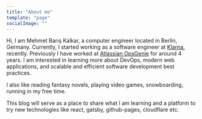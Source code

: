 ```yaml
---
title: "About me"
template: "page"
socialImage: ""
---
```


Hi, I am Mehmet Barış Kalkar, a computer engineer located in Berlin, Germany. 
Currently, I started working as a software engineer at [Klarna.](https://www.klarna.com/) recently. Previously I have worked at [Atlassian OpsGenie](https://opsgenie.com) for around 4 years. I am interested in learning more about DevOps, modern web applications, and scalable and efficient software development best practices.

I also like reading fantasy novels, playing video games, snowboarding, running in my free time.

This blog will serve as a place to share what I am learning and a platform to try new technologies like react, gatsby, github-pages, cloudflare etc.